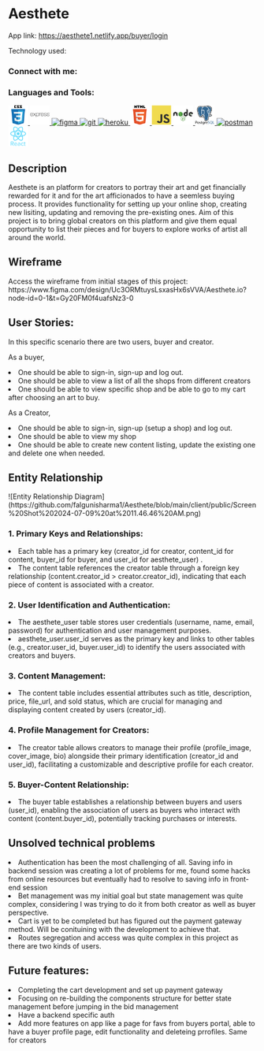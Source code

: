 # Aesthete

App link: https://aesthete1.netlify.app/buyer/login

Technology used:

<h3 align="left">Connect with me:</h3>
<p align="left">
</p>
<h3 align="left">Languages and Tools:</h3>
<p align="left"> <a href="https://www.w3schools.com/css/" target="_blank" rel="noreferrer"> <img src="https://raw.githubusercontent.com/devicons/devicon/master/icons/css3/css3-original-wordmark.svg" alt="css3" width="40" height="40"/> </a> <a href="https://expressjs.com" target="_blank" rel="noreferrer"> <img src="https://raw.githubusercontent.com/devicons/devicon/master/icons/express/express-original-wordmark.svg" alt="express" width="40" height="40"/> </a> <a href="https://www.figma.com/" target="_blank" rel="noreferrer"> <img src="https://www.vectorlogo.zone/logos/figma/figma-icon.svg" alt="figma" width="40" height="40"/> </a> <a href="https://git-scm.com/" target="_blank" rel="noreferrer"> <img src="https://www.vectorlogo.zone/logos/git-scm/git-scm-icon.svg" alt="git" width="40" height="40"/> </a> <a href="https://heroku.com" target="_blank" rel="noreferrer"> <img src="https://www.vectorlogo.zone/logos/heroku/heroku-icon.svg" alt="heroku" width="40" height="40"/> </a> <a href="https://www.w3.org/html/" target="_blank" rel="noreferrer"> <img src="https://raw.githubusercontent.com/devicons/devicon/master/icons/html5/html5-original-wordmark.svg" alt="html5" width="40" height="40"/> </a> <a href="https://developer.mozilla.org/en-US/docs/Web/JavaScript" target="_blank" rel="noreferrer"> <img src="https://raw.githubusercontent.com/devicons/devicon/master/icons/javascript/javascript-original.svg" alt="javascript" width="40" height="40"/> </a> <a href="https://nodejs.org" target="_blank" rel="noreferrer"> <img src="https://raw.githubusercontent.com/devicons/devicon/master/icons/nodejs/nodejs-original-wordmark.svg" alt="nodejs" width="40" height="40"/> </a> <a href="https://www.postgresql.org" target="_blank" rel="noreferrer"> <img src="https://raw.githubusercontent.com/devicons/devicon/master/icons/postgresql/postgresql-original-wordmark.svg" alt="postgresql" width="40" height="40"/> </a> <a href="https://postman.com" target="_blank" rel="noreferrer"> <img src="https://www.vectorlogo.zone/logos/getpostman/getpostman-icon.svg" alt="postman" width="40" height="40"/> </a> <a href="https://reactjs.org/" target="_blank" rel="noreferrer"> <img src="https://raw.githubusercontent.com/devicons/devicon/master/icons/react/react-original-wordmark.svg" alt="react" width="40" height="40"/> </a> </p>

<h2>Description</h2>
Aesthete is an platform for creators to portray their art and get financially rewarded for it and for the art afficionados to have a seemless buying process. It provides functionality for setting up your online shop, creating new lisiting, updating and removing the pre-existing ones. Aim of this project is to bring global creators on this platform and give them equal opportunity to list their pieces and for buyers to explore works of artist all around the world.

<h2>Wireframe</h2>
Access the wireframe from initial stages of this project: https://www.figma.com/design/Uc3ORMtuysLsxasHx6sVVA/Aesthete.io?node-id=0-1&t=Gy20FM0f4uafsNz3-0

<h2>User Stories:</h2>
In this specific scenario there are two users, buyer and creator.

As a buyer,

<li>One should be able to sign-in, sign-up and log out.</li>
<li>One should be able to view a list of all the shops from different creators</li>
<li>One should be able to view specific shop and be able to go to my cart after choosing an art to buy. </li>

As a Creator,

<li>One should be able to sign-in, sign-up (setup a shop) and log out.</li>
<li>One should be able to view my shop</li>
<li>One should be able to create new content listing, update the existing one and delete one when needed. </li>

<h2>Entity Relationship</h2>
![Entity Relationship Diagram](https://github.com/falgunisharma1/Aesthete/blob/main/client/public/Screen%20Shot%202024-07-09%20at%2011.46.46%20AM.png)

<h3>1. Primary Keys and Relationships:</h3>
<li>Each table has a primary key (creator_id for creator, content_id for content, buyer_id for buyer, and user_id for aesthete_user) .</li>
<li>The content table references the creator table through a foreign key relationship (content.creator_id > creator.creator_id), indicating that each piece of content is associated with a creator.</li>

<h3>2. User Identification and Authentication:</h3>
<li>The aesthete_user table stores user credentials (username, name, email, password) for authentication and user management purposes.</li>
<li>aesthete_user.user_id serves as the primary key and links to other tables (e.g., creator.user_id, buyer.user_id) to identify the users associated with creators and buyers.</li>

<h3>3. Content Management:</h3>
<li>The content table includes essential attributes such as title, description, price, file_url, and sold status, which are crucial for managing and displaying content created by users (creator_id).</li>

<h3>4. Profile Management for Creators:</h3>
<li>The creator table allows creators to manage their profile (profile_image, cover_image, bio) alongside their primary identification (creator_id and user_id), facilitating a customizable and descriptive profile for each creator.</li>

<h3>5. Buyer-Content Relationship:</h3>
<li>The buyer table establishes a relationship between buyers and users (user_id), enabling the association of users as buyers who interact with content (content.buyer_id), potentially tracking purchases or interests.</li>

<h2>Unsolved technical problems</h2>
<li>Authentication has been the most challenging of all. Saving info in backend session was creating a lot of problems for me, found some hacks from online resources but eventually had to resolve to saving info in front-end session</li>
<li>Bet management was my initial goal but state management was quite complex, considering I was trying to do it from both creator as well as buyer perspective.</li>
<li>Cart is yet to be completed but has figured out the payment gateway method. Will be conituining with the development to achieve that.</li>
<li>Routes segregation and access was quite complex in this project as there are two kinds of users.</li>

<h2>Future features:</h2>
<li>Completing the cart development and set up payment gateway</li>
<li>Focusing on re-building the components structure for better state management before jumping in the bid management</li>
<li>Have a backend specific auth</li>
<li>Add more features on app like a page for favs from buyers portal, able to have a buyer profile page, edit functionality and deleteing prrofiles. Same for creators</li>
